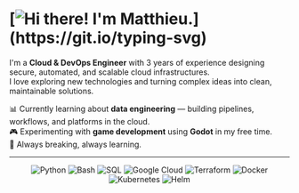 # [![Hi there! I'm Matthieu.](https://readme-typing-svg.herokuapp.com?font=Ubuntu&size=40&pause=500&color=ED820E&vCenter=true&width=1000&lines=%F0%9F%9A%A3+Hi+there!+I'm+Matthieu.;%F0%9F%9A%A3+%E5%A4%A7%E5%AE%B6%E5%A5%BD%EF%BC%81%E6%88%91%E5%8F%AB%E9%BB%8E%E6%97%AD%E8%80%80%E3%80%82;%F0%9F%9A%A3+Salut+!+Je+m%E2%80%99appelle+Matthieu.;%F0%9F%9A%A3+%E3%81%93%E3%82%93%E3%81%AB%E3%81%A1%E3%81%AF%EF%BC%81%E3%83%9E%E3%83%81%E3%83%A5%E3%83%BC%E3%81%A7%E3%81%99%E3%80%82;%F0%9F%9A%A3+Hallo!+Ich+hei%C3%9Fe+Matthieu.;%F0%9F%9A%A3+%EC%95%88%EB%85%95%ED%95%98%EC%84%B8%EC%9A%94!+%EC%A0%80%EB%8A%94+%EB%A7%88%ED%8A%9C%EC%98%88%EC%9A%94.;%F0%9F%9A%A3+Hai!+Nama+saya+Matthieu.)](https://git.io/typing-svg)

I'm a **Cloud & DevOps Engineer** with 3 years of experience designing secure, automated, and scalable cloud infrastructures.  
I love exploring new technologies and turning complex ideas into clean, maintainable solutions.  

📊 Currently learning about **data engineering** — building pipelines, workflows, and platforms in the cloud.  
🎮 Experimenting with **game development** using **Godot** in my free time.  
🧠 Always breaking, always learning.

---

<p align="center", id="tech stack">
  <img src="https://img.shields.io/badge/Python-0D1117?style=for-the-badge&logo=python&logoColor=3776AB" alt="Python"/>
  <img src="https://img.shields.io/badge/Bash-0D1117?style=for-the-badge&logo=gnu-bash&logoColor=4EAA25" alt="Bash"/>
  <img src="https://img.shields.io/badge/SQL-0D1117?style=for-the-badge&logo=sqlite&logoColor=white" alt="SQL"/>
  <img src="https://img.shields.io/badge/Google%20Cloud-0D1117?style=for-the-badge&logo=googlecloud&logoColor=4285F4" alt="Google Cloud"/>
  <img src="https://img.shields.io/badge/Terraform-0D1117?style=for-the-badge&logo=terraform&logoColor=7B42BC" alt="Terraform"/>
  <img src="https://img.shields.io/badge/Docker-0D1117?style=for-the-badge&logo=docker&logoColor=2496ED" alt="Docker"/>
  <img src="https://img.shields.io/badge/Kubernetes-0D1117?style=for-the-badge&logo=kubernetes&logoColor=326CE5" alt="Kubernetes"/>
  <img src="https://img.shields.io/badge/Helm-0D1117?style=for-the-badge&logo=helm&logoColor=0F1689" alt="Helm"/>
</p>
